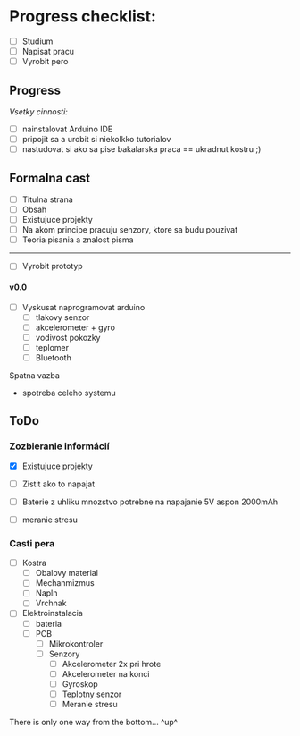 # Progress checklist:

- [ ] Studium
- [ ] Napisat pracu
- [ ] Vyrobit pero

## Progress

*Vsetky cinnosti:*
- [ ] nainstalovat Arduino IDE
- [ ] pripojit sa a urobit si niekolkko tutorialov
- [ ] nastudovat si ako sa pise bakalarska praca == ukradnut kostru ;)

## Formalna cast

- [ ] Titulna strana
- [ ] Obsah
- [ ] Existujuce projekty
- [ ] Na akom principe pracuju senzory,  ktore sa budu pouzivat
- [ ] Teoria pisania a znalost pisma

-------------------------------------------------

- [ ] Vyrobit prototyp

#### v0.0

- [ ] Vyskusat naprogramovat arduino 
	- [ ] tlakovy senzor
	- [ ] akcelerometer + gyro
	- [ ] vodivost pokozky
	- [ ] teplomer
	- [ ] Bluetooth

Spatna vazba 

- spotreba celeho systemu


## ToDo

### Zozbieranie informácií
- [x] Existujuce projekty
- [ ] Zistit ako to napajat
- [ ] Baterie z uhliku mnozstvo potrebne na napajanie 5V aspon 2000mAh
- [ ] meranie stresu


### Casti pera

- [ ] Kostra
	- [ ] Obalovy material 
	- [ ] Mechanmizmus
	- [ ] Napln
	- [ ] Vrchnak 
- [ ] Elektroinstalacia
	- [ ] bateria		
	- [ ] PCB
		- [ ] Mikrokontroler 
		- [ ] Senzory
			- [ ] Akcelerometer 2x pri hrote
			- [ ] Akcelerometer na konci
			- [ ] Gyroskop
			- [ ] Teplotny senzor
			- [ ] Meranie stresu

There is only one way from the bottom... ^up^ 